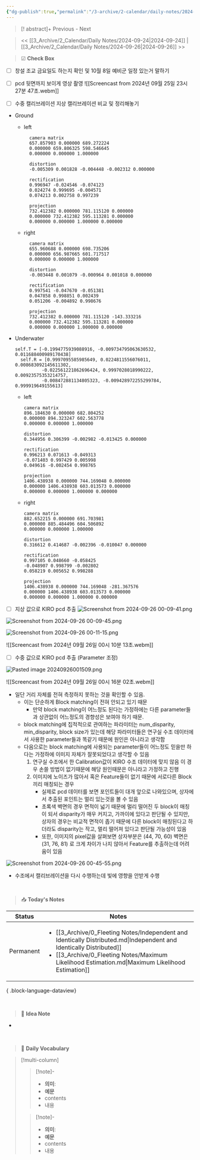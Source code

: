 ```yaml
---
{"dg-publish":true,"permalink":"/3-archive/2-calendar/daily-notes/2024-09-25/","title":"💡Daily Note","tags":["DailyNote"],"noteIcon":"","created":"2024-09-25"}
---
```


>[! abstract]+ Previous - Next



><< [[3_Archive/2_Calendar/Daily Notes/2024-09-24\|2024-09-24]] | [[3_Archive/2_Calendar/Daily Notes/2024-09-26\|2024-09-26]] >>

> ☑ **Check Box**

- [ ] 창설 조교 금요일도 하는지 확인 및 10월 8일 예비군 일정 있는거 말하기
- [ ] pcd 뒷면까지 보이게 영상 촬영
![[Screencast from 2024년 09월 25일 23시 27분 47초.webm]]

- [ ] 수중 캘리브레이션 지상 캘리브레이션 비교 및 정리해놓기


- Ground 
	- left
	  ```
		camera matrix
		657.857903 0.000000 689.272224
		0.000000 659.806325 598.546645
		0.000000 0.000000 1.000000
		
		distortion
		-0.005309 0.001828 -0.004448 -0.002312 0.000000
		
		rectification
		0.996947 -0.024546 -0.074123
		0.024274 0.999695 -0.004571
		0.074213 0.002758 0.997239
		
		projection
		732.412382 0.000000 781.115120 0.000000
		0.000000 732.412382 595.113281 0.000000
		0.000000 0.000000 1.000000 0.000000
		```
	- right
	  ```
		camera matrix
		655.960688 0.000000 698.735206
		0.000000 656.987665 601.717517
		0.000000 0.000000 1.000000
		
		distortion
		-0.003448 0.001079 -0.000964 0.001018 0.000000
		
		rectification
		0.997541 -0.047670 -0.051381
		0.047858 0.998851 0.002439
		0.051206 -0.004892 0.998676
		
		projection
		732.412382 0.000000 781.115120 -143.333216
		0.000000 732.412382 595.113281 0.000000
		0.000000 0.000000 1.000000 0.000000
		```

- Underwater
  ```
  self.T = [-0.1994775939088916, -0.009734795063630532, 0.011688400989170438]
	self.R = [0.9997095585985649, 0.0224811556076011, 0.008683092145611302, 
			-0.022561221862696424, 0.9997028018990222, 0.00923575353214757, 
			-0.008472881134805323, -0.009428972255299784, 0.999919649155613]
	```
  
	- left
		```
		camera matrix
		896.184630 0.000000 682.804252
		0.000000 894.323247 602.563778
		0.000000 0.000000 1.000000
		
		distortion
		0.344956 0.306399 -0.002982 -0.013425 0.000000
		
		rectification
		0.996213 0.071613 -0.049313
		-0.071403 0.997429 0.005998
		0.049616 -0.002454 0.998765
		
		projection
		1406.438938 0.000000 744.169048 0.000000
		0.000000 1406.438938 603.013573 0.000000
		0.000000 0.000000 1.000000 0.000000
		```
	- right
		```
		camera matrix
		882.652215 0.000000 691.703981
		0.000000 885.484496 604.506892
		0.000000 0.000000 1.000000
		
		distortion
		0.316612 0.414687 -0.002396 -0.010047 0.000000
		
		rectification
		0.997105 0.048660 -0.058425
		-0.048907 0.998799 -0.002802
		0.058219 0.005652 0.998288
		
		projection
		1406.438938 0.000000 744.169048 -281.367576
		0.000000 1406.438938 603.013573 0.000000
		0.000000 0.000000 1.000000 0.000000
		
		```

- [ ] 지상 값으로 KIRO pcd 추출
![Screenshot from 2024-09-26 00-09-41.png](/img/user/3_Archive/1_Attachments/Screenshot%20from%202024-09-26%2000-09-41.png)

![Screenshot from 2024-09-26 00-09-45.png](/img/user/3_Archive/1_Attachments/Screenshot%20from%202024-09-26%2000-09-45.png)

![Screenshot from 2024-09-26 00-11-15.png](/img/user/3_Archive/1_Attachments/Screenshot%20from%202024-09-26%2000-11-15.png)

![[Screencast from 2024년 09월 26일 00시 10분 13초.webm]]


- [ ] 수중 값으로 KIRO pcd 추출 (Parameter 조정)

![Pasted image 20240926001509.png](/img/user/3_Archive/1_Attachments/Pasted%20image%2020240926001509.png)

![[Screencast from 2024년 09월 26일 00시 16분 02초.webm]]

- 일단 거리 자체를 전혀 측정하지 못하는 것을 확인할 수 있음. 
	- 이는 단순하게 Block matching이 전혀 안되고 있기 때문
		- 만약 block matching이 어느정도 된다는 가정하에는 다른 parameter들과 상관없이 어느정도의 경향성은 보여야 하기 때문.
	- block matching에 집적적으로 관여하는 파라미터는 num_disparity, min_disparity, block size가 있는데 해당 파라미터들은 연구실 수조 데이터에서 사용한 parameter들과 똑같기 때문에 원인은 아니라고 생각함
	- 다음으로는 block matching에 사용되는 parameter들이 어느정도 믿을만 하다는 가정하에 이미지 자체가 잘못되었다고 생각할 수 있음
	  1. 연구실 수조에서 한 Calibration값이 KIRO 수조 데이터에 맞지 않음
	     이 경우 손쓸 방법이 없기때문에 해당 원인때문은 아니라고 가정하고 진행
	  2. 이미지에 노이즈가 많아서 혹은 Feature들이 없기 때문에 서로다른 Block끼리 매칭되는 경우
	     - 실제로 pcd 데이터를 보면 포인트들이 대개 앞으로 나와있으며, 상자에서 추출된 포인트는 멀리 있는것을 볼 수 있음
	     - 초록색 벽면의 경우 면적이 넓기 때문에 멀리 떨어진 두 block이 매칭이 되서 disparity가 매우 커지고, 가까이에 있다고 판단될 수 있지만, 상자의 경우는 비교적 면적이 좁기 때문에 다른 block이 매칭된다고 하더라도 disparity는 작고, 멀리 떨어져 있다고 판단될 가능성이 있음
	     - 또한, 이미지의 pixel값을 살펴보면 상자부분은 (44, 70, 60) 벽면은 (31, 76, 81) 로 크게 차이가 나지 않아서 Feature를 추출하는데 어려움이 있음
	
![Screenshot from 2024-09-26 00-45-55.png](/img/user/3_Archive/1_Attachments/Screenshot%20from%202024-09-26%2000-45-55.png)


- 수조에서 캘리브레이션을 다시 수행하는데 빛에 영향을 안받게 수행

<br>

> 📥 **Today's Notes**

| Status    | Notes                                                                                                                                                                                                                                         |
| --------- | --------------------------------------------------------------------------------------------------------------------------------------------------------------------------------------------------------------------------------------------- |
| Permanent | <ul><li>[[3_Archive/0_Fleeting Notes/Independent and Identically Distributed.md\\|Independent and Identically Distributed]]</li><li>[[3_Archive/0_Fleeting Notes/Maximum Likelihood Estimation.md\\|Maximum Likelihood Estimation]]</li></ul> |

{ .block-language-dataview}

<br>

> 🧠 **Idea Note**

- 



<br>

> 📖 **Daily Vocabulary**

>[!multi-column]
>>[!note]- 
>>- **의미**: 
>>- **예문**
>>	- contents
>>	- 내용
>
>>[!note]- 
>>- **의미**: 
>>- **예문**
>>	- contents
>>	- 내용

<br/>

